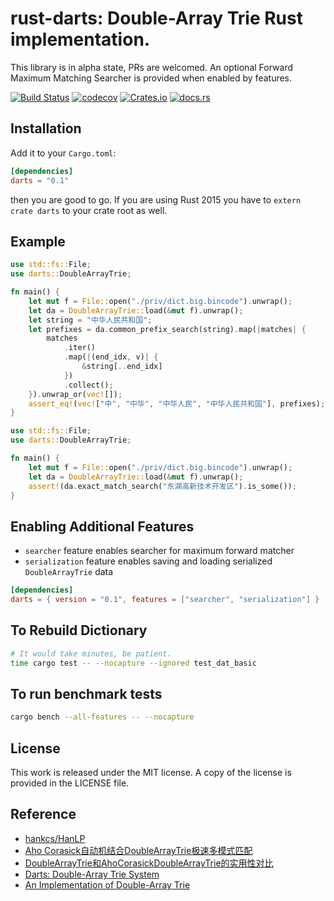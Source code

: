 # rust-darts: Double-Array Trie Rust implementation.

This library is in alpha state, PRs are welcomed. An optional Forward Maximum Matching Searcher is provided when enabled by features.

[![Build Status](https://travis-ci.org/andelf/rust-darts.svg?branch=master)](https://travis-ci.org/andelf/rust-darts)
[![codecov](https://codecov.io/gh/andelf/rust-darts/branch/master/graph/badge.svg)](https://codecov.io/gh/andelf/rust-darts)
[![Crates.io](https://img.shields.io/crates/v/darts.svg)](https://crates.io/crates/darts)
[![docs.rs](https://docs.rs/darts/badge.svg)](https://docs.rs/darts/)

## Installation

Add it to your `Cargo.toml`:

 ```toml
 [dependencies]
 darts = "0.1"
 ```

then you are good to go. If you are using Rust 2015 you have to `extern crate darts` to your crate root as well.

## Example

```rust
use std::fs::File;
use darts::DoubleArrayTrie;

fn main() {
    let mut f = File::open("./priv/dict.big.bincode").unwrap();
    let da = DoubleArrayTrie::load(&mut f).unwrap();
    let string = "中华人民共和国";
    let prefixes = da.common_prefix_search(string).map(|matches| {
        matches
            .iter()
            .map(|(end_idx, v)| {
                &string[..end_idx]
            })
            .collect();
    }).unwrap_or(vec![]);
    assert_eq!(vec!["中", "中华", "中华人民", "中华人民共和国"], prefixes);
}
```

```rust
use std::fs::File;
use darts::DoubleArrayTrie;

fn main() {
    let mut f = File::open("./priv/dict.big.bincode").unwrap();
    let da = DoubleArrayTrie::load(&mut f).unwrap();
    assert!(da.exact_match_search("东湖高新技术开发区").is_some());
}
```

## Enabling Additional Features

* `searcher` feature enables searcher for maximum forward matcher
* `serialization` feature enables saving and loading serialized `DoubleArrayTrie` data

```toml
[dependencies]
darts = { version = "0.1", features = ["searcher", "serialization"] }
```

## To Rebuild Dictionary

```bash
# It would take minutes, be patient.
time cargo test -- --nocapture --ignored test_dat_basic
```

## To run benchmark tests
```bash
cargo bench --all-features -- --nocapture
```

## License

This work is released under the MIT license. A copy of the license is provided in the LICENSE file.

## Reference

- [hankcs/HanLP](https://github.com/hankcs/HanLP)
- [Aho Corasick自动机结合DoubleArrayTrie极速多模式匹配](http://www.hankcs.com/program/algorithm/aho-corasick-double-array-trie.html)
- [DoubleArrayTrie和AhoCorasickDoubleArrayTrie的实用性对比](http://www.hankcs.com/program/algorithm/double-array-trie-vs-aho-corasick-double-array-trie.html)
- [Darts: Double-Array Trie System](http://chasen.org/~taku/software/darts/)
- [An Implementation of Double-Array Trie](https://linux.thai.net/~thep/datrie/datrie.html)
